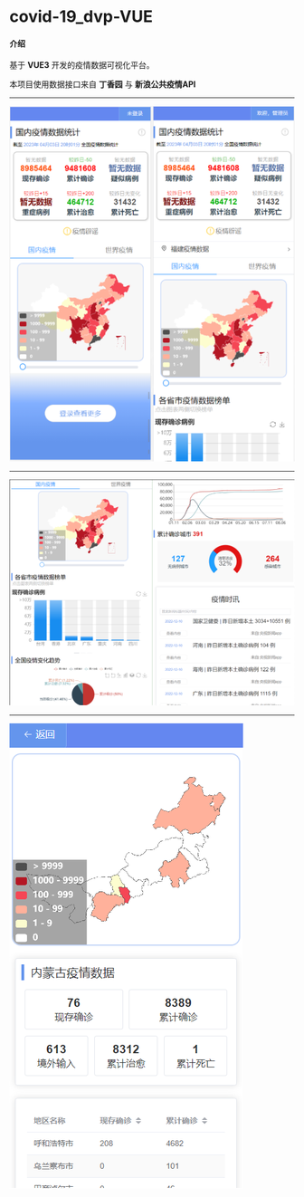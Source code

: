 # covid-19_dvp-VUE

#### 介绍
基于 **VUE3** 开发的疫情数据可视化平台。

本项目使用数据接口来自 **丁香园** 与 **新浪公共疫情API** 

<hr/>
<img src="https://github.com/uctttt/covid-19_dvp-VUE/blob/master/demonstration/main.png">
<hr/>
<img src="https://github.com/uctttt/covid-19_dvp-VUE/blob/master/demonstration/RefImg1.png">
<hr/>
<img src="https://github.com/uctttt/covid-19_dvp-VUE/blob/master/demonstration/RefImg2.png">
